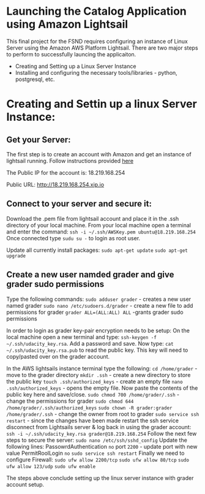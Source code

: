 # Launching the Catalog Application using Amazon Lightsail
This final project for the FSND requires configuring an instance of Linux Server using the Amazon AWS Platform Lightsail. There are two major steps
to perform to successfully launcing the applicaiton.

* Creating and Setting up a Linux Server Instance
* Installing and configuring the necessary tools/libraries - python, postgresql, etc.


# Creating and Settin up a linux Server Instance:

## Get your Server:
The first step is to create an account with Amazon and get an instance of lightsail running. Follow instructions provided [here](https://classroom.udacity.com/nanodegrees/nd004/parts/ab002e9a-b26c-43a4-8460-dc4c4b11c379/modules/357367901175462/lessons/3573679011239847/concepts/c4cbd3f2-9adb-45d4-8eaf-b5fc89cc606e)

The Public IP for the account is: 18.219.168.254

Public URL: http://18.219.168.254.xip.io

## Connect to your server and secure it:

Download the .pem file from lightsail account and place it in the .ssh directory of your local machine.
From your local machine open a terminal and enter the command:
```ssh -i ~/.ssh/AWSKey.pem ubuntu@18.219.168.254```
Once connected type ```sudu su -``` to login as root user.

Update all currently install packages:
```sudo apt-get update```
```sudo apt-get upgrade```

## Create a new user namded grader and give grader sudo permissions
Type the following commands:
```sudo adduser grader``` - creates a new user named grader
```sudo nano /etc/sudoers.d/grader``` - create a new file to add permissions for grader
```grader ALL=(ALL:ALL) ALL``` -grants grader sudo permissions

In order to login as grader key-pair encryption needs to be setup:
On the local machine open a new terminal and type: ```ssh-keygen -f ~/.ssh/udacity_key.rsa```. Add a password and save.
Now type: ```cat ~/.ssh/udacity_key.rsa.pub``` to read the public key. This key will need to copy/pasted over on the grader account.

In the AWS lightsails instance terminal type the following:
```cd /home/grader``` - move to the grader directory
```mkdir .ssh``` - create a new directory to store the public key
```touch .ssh/authorized_keys``` - create an empty file
```nano .ssh/authorized_keys``` - opens the empty file. Now paste the contents of the public key here and save/close.
```sudo chmod 700 /home/grader/.ssh``` - change the permissions for grader
```sudo chmod 644 /home/grader/.ssh/authorized_keys```
```sudo chown -R grader:grader /home/grader/.ssh``` - change the owner from root to grader
```sudo service ssh restart``` - since the changes have been made restart the ssh service
disconnect from Lightsails server & log back in using the grader account:
```ssh -i ~/.ssh/udacity_key.rsa grader@18.219.168.254```
Follow the next few steps to secure the server:
```sudo nano /etc/ssh/sshd_config```
Update the following lines:
PassowrdAuthentication ```no```
port ```2200``` - update port with new value
PermitRoolLogin ```no```
```sudo service ssh restart``` 
Finally we need to configure Firewall:
```sudo ufw allow 2200/tcp```
```sudo ufw allow 80/tcp```
```sudo ufw allow 123/udp```
```sudo ufw enable```

The steps above conclude setting up the linux server instance with grader account setup.
